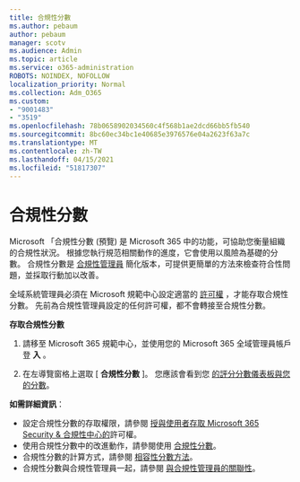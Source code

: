 ```yaml
---
title: 合規性分數
ms.author: pebaum
author: pebaum
manager: scotv
ms.audience: Admin
ms.topic: article
ms.service: o365-administration
ROBOTS: NOINDEX, NOFOLLOW
localization_priority: Normal
ms.collection: Adm_O365
ms.custom:
- "9001483"
- "3519"
ms.openlocfilehash: 78b0658902034560c4f568b1ae2dcd66bb5fb540
ms.sourcegitcommit: 8bc60ec34bc1e40685e3976576e04a2623f63a7c
ms.translationtype: MT
ms.contentlocale: zh-TW
ms.lasthandoff: 04/15/2021
ms.locfileid: "51817307"
---
```

# <a name="compliance-score"></a>合規性分數

Microsoft 「合規性分數 (預覽) 是 Microsoft 365 中的功能，可協助您衡量組織的合規性狀況。 根據您執行規范相關動作的進度，它會使用以風險為基礎的分數。   合規性分數是 [合規性管理員](https://docs.microsoft.com/microsoft-365/compliance/compliance-manager-overview) 簡化版本，可提供更簡單的方法來檢查符合性問題，並採取行動加以改善。 

全域系統管理員必須在 Microsoft 規範中心設定適當的 [許可權](https://docs.microsoft.com/microsoft-365/security/office-365-security/permissions-in-the-security-and-compliance-center) ，才能存取合規性分數。  先前為合規性管理員設定的任何許可權，都不會轉接至合規性分數。

**存取合規性分數**

1. 請移至 Microsoft 365 規範中心，並使用您的 Microsoft 365 全域管理員帳戶登 **入** 。

2. 在左導覽窗格上選取 [ **合規性分數** ]。 您應該會看到您 [的評分分數儀表板與您的分數](https://docs.microsoft.com/microsoft-365/compliance/compliance-score-setup#understand-the-compliance-score-dashboard)。
 

**如需詳細資訊**：

- 設定合規性分數的存取權限，請參閱 [授與使用者存取 Microsoft 365 Security & 合規性中心的](https://docs.microsoft.com/microsoft-365/security/office-365-security/grant-access-to-the-security-and-compliance-center)許可權。
- 使用合規性分數中的改進動作，請參閱使用  [合規性分數](https://docs.microsoft.com/microsoft-365/compliance/working-with-compliance-score)。
- 合規性分數的計算方式，請參閱 [相容性分數方法](https://docs.microsoft.com/microsoft-365/compliance/compliance-score-methodology)。
- 合規性分數與合規性管理員一起，請參閱 [與合規性管理員的關聯性](https://docs.microsoft.com/microsoft-365/compliance/compliance-score#relationship-to-compliance-manager)。

